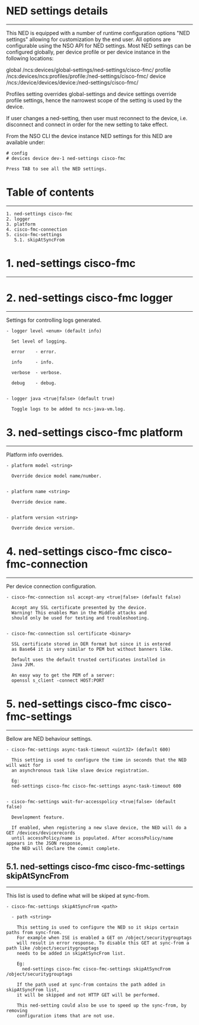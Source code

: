 # NED settings details
----------------------

  This NED is equipped with a number of runtime configuration options "NED settings" allowing for
  customization by the end user. All options are configurable using the NSO API for NED settings.
  Most NED settings can be configured globally, per device profile or per device instance in the
  following locations:

  global
    /ncs:devices/global-settings/ned-settings/cisco-fmc/
  profile
    /ncs:devices/ncs:profiles/profile:<name>/ned-settings/cisco-fmc/
  device
    /ncs:/device/devices/device:<name>/ned-settings/cisco-fmc/

  Profiles setting overrides global-settings and device settings override profile settings,
  hence the narrowest scope of the setting is used by the device.

  If user changes a ned-setting, then user must reconnect to the device, i.e.
  disconnect and connect in order for the new setting to take effect.

  From the NSO CLI the device instance NED settings for this NED are available under:

   ```
   # config
   # devices device dev-1 ned-settings cisco-fmc

   Press TAB to see all the NED settings.

   ```


# Table of contents
-------------------

  ```
  1. ned-settings cisco-fmc
  2. logger
  3. platform
  4. cisco-fmc-connection
  5. cisco-fmc-settings
     5.1. skipAtSyncFrom
  ```


# 1. ned-settings cisco-fmc
---------------------------


# 2. ned-settings cisco-fmc logger
----------------------------------

  Settings for controlling logs generated.


    - logger level <enum> (default info)

      Set level of logging.

      error    - error.

      info     - info.

      verbose  - verbose.

      debug    - debug.


    - logger java <true|false> (default true)

      Toggle logs to be added to ncs-java-vm.log.


# 3. ned-settings cisco-fmc platform
------------------------------------

  Platform info overrides.


    - platform model <string>

      Override device model name/number.


    - platform name <string>

      Override device name.


    - platform version <string>

      Override device version.


# 4. ned-settings cisco-fmc cisco-fmc-connection
------------------------------------------------

  Per device connection configuration.


    - cisco-fmc-connection ssl accept-any <true|false> (default false)

      Accept any SSL certificate presented by the device.
      Warning! This enables Man in the Middle attacks and
      should only be used for testing and troubleshooting.


    - cisco-fmc-connection ssl certificate <binary>

      SSL certificate stored in DER format but since it is entered
      as Base64 it is very similar to PEM but without banners like.

      Default uses the default trusted certificates installed in
      Java JVM.

      An easy way to get the PEM of a server:
      openssl s_client -connect HOST:PORT


# 5. ned-settings cisco-fmc cisco-fmc-settings
----------------------------------------------

  Bellow are NED behaviour settings.


    - cisco-fmc-settings async-task-timeout <uint32> (default 600)

      This setting is used to configure the time in seconds that the NED will wait for
      an asynchronous task like slave device registration.

      Eg:
      ned-settings cisco-fmc cisco-fmc-settings async-task-timeout 600


    - cisco-fmc-settings wait-for-accesspolicy <true|false> (default false)

      Development feature.

      If enabled, when registering a new slave device, the NED will do a GET /devices/devicerecords 
      until accessPolicy/name is populated. After accessPolicy/name appears in the JSON response,
      the NED will declare the commit complete.


## 5.1. ned-settings cisco-fmc cisco-fmc-settings skipAtSyncFrom
----------------------------------------------------------------

  This list is used to define what will be skiped at sync-from.

    - cisco-fmc-settings skipAtSyncFrom <path>

      - path <string>

        This setting is used to configure the NED so it skips certain paths from sync-from.
        For example when ISE is enabled a GET on /object/securitygrouptags
        will result in error response. To disable this GET at sync-from a path like /object/securitygrouptags
        needs to be added in skipAtSyncFrom list.

        Eg:
          ned-settings cisco-fmc cisco-fmc-settings skipAtSyncFrom /object/securitygrouptags

        If the path used at sync-from contains the path added in skipAtSyncFrom list,
        it will be skipped and not HTTP GET will be performed.

        This ned-setting could also be use to speed up the sync-from, by removing
        configuration items that are not use.


